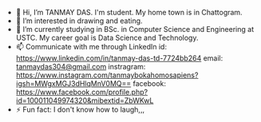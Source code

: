 - 👋 Hi, I’m TANMAY DAS. I'm student. My home town is in Chattogram.
- 👀 I’m interested in drawing and eating.
- 🌱 I’m currently studying in BSc. in Computer Science and Engineering at USTC. My career goal is Data Science and Technology.
- 📫 Communicate with me through
 LinkedIn id: https://www.linkedin.com/in/tanmay-das-td-7724bb264
 email: tanmaydas304@gmail.com
 instragram: https://www.instagram.com/tanmaybokahomosapiens?igsh=MWgxMGJ3dHlqMnV0MQ==
 facebook: https://www.facebook.com/profile.php?id=100011049974320&mibextid=ZbWKwL
- ⚡ Fun fact: I don't know how to laugh,,,

<!---
TANMAY2311-TD/TANMAY2311-TD is a ✨ special ✨ repository because its `README.md` (this file) appears on your GitHub profile.
You can click the Preview link to take a look at your changes.
--->
